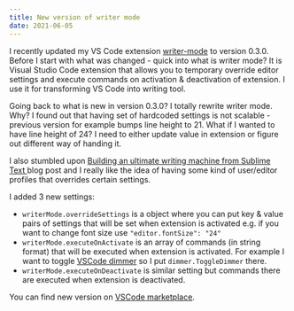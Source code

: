 ```yaml
---
title: New version of writer mode
date: 2021-06-05
---
```


I recently updated my VS Code extension [writer-mode](https://marketplace.visualstudio.com/items?itemName=noaal.writer-mode#:~:text=Distraction%20free%20plain%20text%20editing,p%20and%20Writer%20mode%3A%20Deactivate%20) to version 0.3.0. Before I start with what was changed - quick into what is writer mode? It is Visual Studio Code extension that allows you to temporary override editor settings and execute commands on activation & deactivation of extension. I use it for transforming VS Code into writing tool.

Going back to what is new in version 0.3.0? I totally rewrite writer mode. Why? I found out that having set of hardcoded settings is not scalable - previous version for example bumps line height to 21. What if I wanted to have line height of 24? I need to either update value in extension or figure out different way of handing it.

I also stumbled upon [Building an ultimate writing machine from Sublime Text
](https://tonsky.me/blog/sublime-writer/) blog post and I really like the idea of having some kind of user/editor profiles that overrides certain settings.

I added 3 new settings:

- `writerMode.overrideSettings` is a object where you can put key & value pairs of settings that will be set when extension is activated e.g. if you want to change font size use `"editor.fontSize": "24"`
- `writerMode.executeOnActivate` is an array of commands (in string format) that will be executed when extension is activated. For example I want to toggle [VSCode dimmer](https://marketplace.visualstudio.com/items?itemName=hoovercj.vscode-dimmer&ssr=false#overview) so I put `dimmer.ToggleDimmer` there.
- `‌writerMode.executeOnDeactivate` is similar setting but commands there are executed when extension is deactivated.

You can find new version on [VSCode marketplace](https://marketplace.visualstudio.com/items?itemName=noaal.writer-mode#:~:text=Distraction%20free%20plain%20text%20editing,p%20and%20Writer%20mode%3A%20Deactivate%20).
